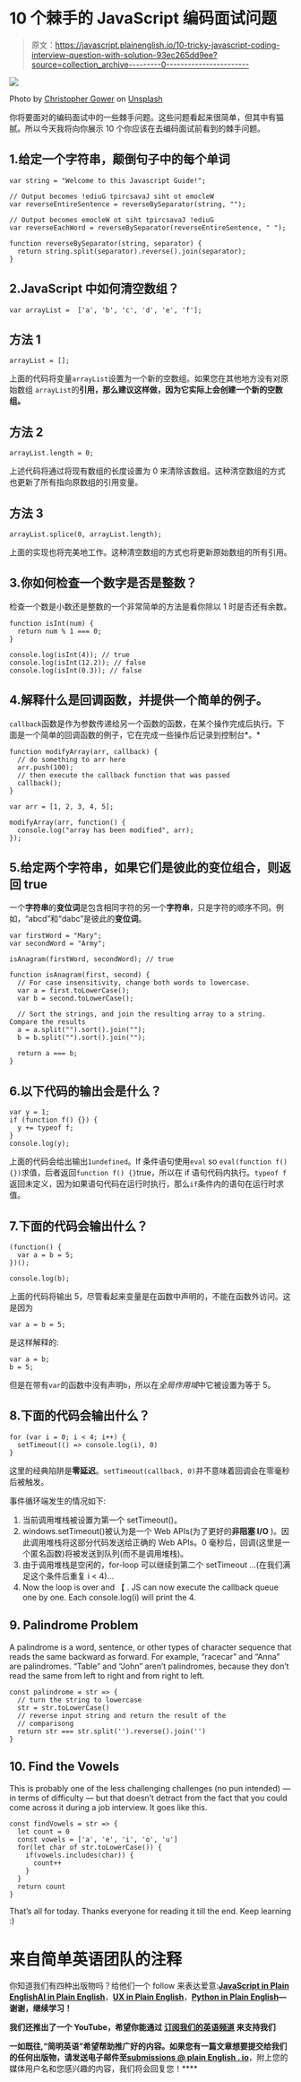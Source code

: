 # 10 个棘手的 JavaScript 编码面试问题

> 原文：<https://javascript.plainenglish.io/10-tricky-javascript-coding-interview-question-with-solution-93ec265dd9ee?source=collection_archive---------0----------------------->

![](img/45f1270cc615e1149f8ca7b66fd06660.png)

Photo by [Christopher Gower](https://unsplash.com/@cgower?utm_source=medium&utm_medium=referral) on [Unsplash](https://unsplash.com?utm_source=medium&utm_medium=referral)

你将要面对的编码面试中的一些棘手问题。这些问题看起来很简单，但其中有猫腻。所以今天我将向你展示 10 个你应该在去编码面试前看到的棘手问题。

## 1.给定一个字符串，颠倒句子中的每个单词

```
var string = "Welcome to this Javascript Guide!";

// Output becomes !ediuG tpircsavaJ siht ot emocleW
var reverseEntireSentence = reverseBySeparator(string, "");

// Output becomes emocleW ot siht tpircsavaJ !ediuG
var reverseEachWord = reverseBySeparator(reverseEntireSentence, " ");

function reverseBySeparator(string, separator) {
  return string.split(separator).reverse().join(separator);
}
```

## 2.JavaScript 中如何清空数组？

```
var arrayList =  ['a', 'b', 'c', 'd', 'e', 'f'];
```

## 方法 1

```
arrayList = [];
```

上面的代码将变量`arrayList`设置为一个新的空数组。如果您在其他地方没有对原始数组 `arrayList`的**引用，那么建议这样做，因为它实际上会创建一个新的空数组。**

## 方法 2

```
arrayList.length = 0;
```

上述代码将通过将现有数组的长度设置为 0 来清除该数组。这种清空数组的方式也更新了所有指向原数组的引用变量。

## 方法 3

```
arrayList.splice(0, arrayList.length);
```

上面的实现也将完美地工作。这种清空数组的方式也将更新原始数组的所有引用。

## 3.你如何检查一个数字是否是整数？

检查一个数是小数还是整数的一个非常简单的方法是看你除以 1 时是否还有余数。

```
function isInt(num) {
  return num % 1 === 0;
}

console.log(isInt(4)); // true
console.log(isInt(12.2)); // false
console.log(isInt(0.3)); // false
```

## 4.解释什么是回调函数，并提供一个简单的例子。

`callback`函数是作为参数传递给另一个函数的函数，在某个操作完成后执行。下面是一个简单的回调函数的例子，它在完成一些操作后记录到控制台*。*

```
function modifyArray(arr, callback) {
  // do something to arr here
  arr.push(100);
  // then execute the callback function that was passed
  callback();
}

var arr = [1, 2, 3, 4, 5];

modifyArray(arr, function() {
  console.log("array has been modified", arr);
});
```

## 5.给定两个字符串，如果它们是彼此的变位组合，则返回 true

一个**字符串**的**变位词**是包含相同字符的另一个**字符串**，只是字符的顺序不同。例如，“abcd”和“dabc”是彼此的**变位词**。

```
var firstWord = "Mary";
var secondWord = "Army";

isAnagram(firstWord, secondWord); // true

function isAnagram(first, second) {
  // For case insensitivity, change both words to lowercase.
  var a = first.toLowerCase();
  var b = second.toLowerCase();

  // Sort the strings, and join the resulting array to a string. Compare the results
  a = a.split("").sort().join("");
  b = b.split("").sort().join("");

  return a === b;
}
```

## 6.以下代码的输出会是什么？

```
var y = 1;
if (function f() {}) {
  y += typeof f;
}
console.log(y);
```

上面的代码会给出输出`1undefined`。If 条件语句使用`eval` so `eval(function f() {})`求值，后者返回`function f() {}`true，所以在 if 语句代码内执行。`typeof f`返回未定义，因为如果语句代码在运行时执行，那么`if`条件内的语句在运行时求值。

## 7.下面的代码会输出什么？

```
(function() {
  var a = b = 5;
})();

console.log(b);
```

上面的代码将输出 5，尽管看起来变量是在函数中声明的，不能在函数外访问。这是因为

```
var a = b = 5;
```

是这样解释的:

```
var a = b;
b = 5;
```

但是在带有`var`的函数中没有声明`b`，所以在*全局作用域*中它被设置为等于 5。

## 8.下面的代码会输出什么？

```
for (var i = 0; i < 4; i++) {
  setTimeout(() => console.log(i), 0)
}
```

这里的经典陷阱是**零延迟**。`setTimeout(callback, 0)`并不意味着回调会在零毫秒后被触发。

事件循环端发生的情况如下:

1.  当前调用堆栈被设置为第一个 setTimeout()。
2.  windows.setTimeout()被认为是一个 Web APIs(为了更好的**非阻塞 I/O** )。因此调用堆栈将这部分代码发送给正确的 Web APIs。0 毫秒后，回调(这里是一个匿名函数)将被发送到队列(而不是调用堆栈)。
3.  由于调用堆栈是空闲的，for-loop 可以继续到第二个 setTimeout …(在我们满足这个条件后重复 i < 4)…
4.  Now the loop is over and 【 . JS can now execute the callback queue one by one. Each console.log(i) will print the 4.

## 9\. Palindrome Problem

A palindrome is a word, sentence, or other types of character sequence that reads the same backward as forward. For example, “racecar” and “Anna” are palindromes. “Table” and “John” aren’t palindromes, because they don’t read the same from left to right and from right to left.

```
const palindrome = str => {
  // turn the string to lowercase
  str = str.toLowerCase()
  // reverse input string and return the result of the
  // comparisong
  return str === str.split('').reverse().join('')
}
```

## 10\. Find the Vowels

This is probably one of the less challenging challenges (no pun intended) — in terms of difficulty — but that doesn’t detract from the fact that you could come across it during a job interview. It goes like this.

```
const findVowels = str => {
  let count = 0
  const vowels = ['a', 'e', 'i', 'o', 'u']
  for(let char of str.toLowerCase()) {
    if(vowels.includes(char)) {
      count++
    }
  }
  return count
}
```

That’s all for today. Thanks everyone for reading it till the end. Keep learning :)

# **来自简单英语团队的注释**

你知道我们有四种出版物吗？给他们一个 follow 来表达爱意:[**JavaScript in Plain English**](https://medium.com/javascript-in-plain-english)[**AI in Plain English**](https://medium.com/ai-in-plain-english)，[**UX in Plain English**](https://medium.com/ux-in-plain-english)，[**Python in Plain English**](https://medium.com/python-in-plain-english)**—谢谢，继续学习！**

**我们还推出了一个 YouTube，希望你能通过 [**订阅我们的英语频道**](https://www.youtube.com/channel/UCtipWUghju290NWcn8jhyAw) 来支持我们**

**一如既往,“简明英语”希望帮助推广好的内容。如果您有一篇文章想要提交给我们的任何出版物，请发送电子邮件至[**submissions @ plain English . io**](mailto:submissions@plainenglish.io)**，附上您的媒体用户名和您感兴趣的内容，我们将会回复您！****